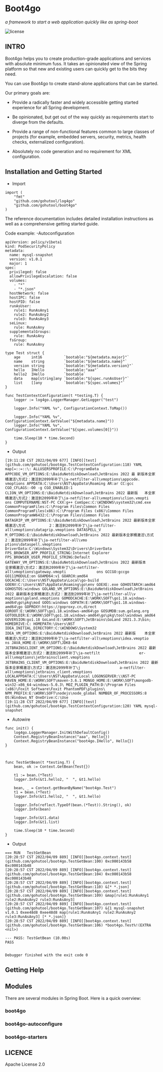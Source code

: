 # Boot4go

*a framework to start a web application quickly like as spring-boot*

![license](https://img.shields.io/badge/license-Apache--2.0-green.svg)

## INTRO

Boot4go helps you to create production-grade applications and services with absolute minimum fuss. It takes an opinionated view of the Spring platform so that new and existing users can quickly get to the bits they need.

You can use Boot4go to create stand-alone applications that can be started.

Our primary goals are:

- Provide a radically faster and widely accessible getting started experience for all Spring development.

- Be opinionated, but get out of the way quickly as requirements start to diverge from the defaults.

- Provide a range of non-functional features common to large classes of projects (for example, embedded servers, security, metrics, health checks, externalized configuration).

- Absolutely no code generation and no requirement for XML configuration.

## Installation and Getting Started

- Import
```
import (
	"fmt"
	"github.com/gohutool/log4go"
	"github.com/gohutool/boot4go"
)
```

The reference documentation includes detailed installation instructions as well as a comprehensive getting started guide.

Code example:
-Autoconfiguration

```
apiVersion: policy/v1beta1
kind: PodSecurityPolicy
metadata:
  name: mysql-snapshot
  version: v1.0.1
  major: 1
spec:
  privileged: false
  allowPrivilegeEscalation: false
  volumes:
    - "*"
    - "*.json"
  hostNetwork: false
  hostIPC: false
  hostPID: false
  runAsUser:
    rule1: RunAsAny1
    rule2: RunAsAny2
    rule3: RunAsAny3
  seLinux:
    rule: RunAsAny
  supplementalGroups:
    rule: RunAsAny
  fsGroup:
    rule: RunAsAny
```

```
type Test struct {
	age     int16          `bootable:"${metadata.major}"`
	name    string         `bootable:"${metadata.name}"`
	version string         `bootable:"${metadata.version}"`
	hello   IHello         `bootable:"aaa"`
	hello2  IHello         `bootable`
	data    map[string]any `bootable:"${spec.runAsUser}"`
	list    []any          `bootable:"${spec.volumes}"`
}
```

```
func TestContextConfiguration(t *testing.T) {
	logger := log4go.LoggerManager.GetLogger("test")
	
	logger.Info("YAML %v", ConfigurationContext.ToMap())

	logger.Info("YAML %v", ConfigurationContext.GetValue("${metadata.name}"))
	logger.Info("YAML %v", ConfigurationContext.GetValue("${spec.volumes[0]}"))

	time.Sleep(10 * time.Second)
}
```

- Output
```
[19:11:28 CST 2022/04/09 677] [INFO][test] (github.com/gohutool/boot4go.TestContextConfiguration:118) YAML map[=::=::\: ALLUSERSPROFILE:C:\ProgramData APPCODE_VM_OPTIONS:E:\BaiduNetdiskDownload\JetBrains 2022 最 新版本全家桶激活\方式2：激活到2099年补丁\ja-netfilter-all\vmoptions\appcode.                 vmoptions APPDATA:C:\Users\NST\AppData\Roaming AR:ar CC:gcc CGO_CFLAGS:-O0 -g CGO_ENABLED:1 CLION_VM_OPTIONS:E:\BaiduNetdiskDownload\JetBrains 2022 最新版   本全家桶激活\方式2：激活到2099年补丁\ja-netfilter-all\vmoptions\clion.vmopti               ons COMPUTERNAME:NST-PC CXX:g++ ComSpec:C:\WINDOWS\system32\cmd.exe CommonProgramFiles:C:\Program Files\Common Files CommonProgramFiles(x86):C:\Program Files (x86)\Common Files CommonProgramW6432:C:\Program Files\Common Files DATAGRIP_VM_OPTIONS:E:\BaiduNetdiskDownload\JetBrains 2022 最新版本全家桶激活\方式           2：激活到2099年补丁\ja-netfilter-all\vmoptions\datagrip.vmoptions DATASPELL_V       M_OPTIONS:E:\BaiduNetdiskDownload\JetBrains 2022 最新版本全家桶激活\方式2：激活到2099年补丁\ja-netfilter-all\vmo            ptions\dataspell.vmoptions DriverData:C:\Windows\System32\Drivers\DriverData FPS_BROWSER_APP_PROFILE_STRING:Internet Explorer FPS_BROWSER_USER_PROFILE_STRING:Default GATEWAY_VM_OPTIONS:E:\BaiduNetdiskDownload\JetBrains 2022 最新版本     全家桶激活\方式2：激活到2099年补丁\ja-netfilter-all\vmoptions\gateway.vmopti              ons GCCGO:gccgo GO111MODULE:on GOAMD64:v1 GOARCH:amd64 GOCACHE:C:\Users\NST\AppData\Local\go-build GOENV:C:\Users\NST\AppData\Roaming\go\env GOEXE:.exe GOHOSTARCH:amd64 GOHOSTOS:windows GOLAND_VM_OPTIONS:E:\BaiduNetdiskDownload\JetBrains 2022 最新版本全家桶激活\方式2：激活到2099年补丁\ja-netfilter-all\v                  moptions\goland.vmoptions GOMODCACHE:E:\WORK\SOFT\go1.18.windows-amd64\go\pkg\mod GOOS:windows GOPATH:E:\WORK\SOFT\go1.18.windows-amd64\go GOPROXY:https://goproxy.cn,direct GOROOT:E:\WORK\SOFT\go1.18.windows-amd64\go GOSUMDB:sum.golang.org GOTOOLDIR:E:\WORK\SOFT\go1.18.windows-amd64\go\pkg\tool\windows_amd64 GOVERSION:go1.18 GoLand:E:\WORK\SOFT\JetBrains\GoLand 2021.3.3\bin; HOMEDRIVE:C: HOMEPATH:\Users\NST IDEA_INITIAL_DIRECTORY:C:\WINDOWS\System32 IDEA_VM_OPTIONS:E:\BaiduNetdiskDownload\JetBrains 2022 最新版    本全家桶激活\方式2：激活到2099年补丁\ja-netfilter-all\vmoptions\idea.vmoptio               ns JAVA_HOME:E:\WORK\SOFT\JDK8-64 JETBRAINSCLIENT_VM_OPTIONS:E:\BaiduNetdiskDownload\JetBrains 2022 最新版本全家桶激活\方式2：激活到2099年补丁\ja-netfilt                  er-all\vmoptions\jetbrainsclient.vmoptions JETBRAINS_CLIENT_VM_OPTIONS:E:\BaiduNetdiskDownload\JetBrains 2022 最新版本全家桶激活\方式2：激活到2099年补丁\j                  a-netfilter-all\vmoptions\jetbrains_client.vmoptions LOCALAPPDATA:C:\Users\NST\AppData\Local LOGONSERVER:\\NST-PC MAVEN_HOME:E:\WORK\SOFT\maven-3.6.1 MONGO_HOME:E:\WORK\SOFT\mongodb-win32-x86_64-windows-5.0.3\ MOZ_PLUGIN_PATH:D:\Program Files (x86)\Foxit Software\Foxit PhantomPDF\plugins\ NPM_PREFIX:E:\WORK\SOFT\nodejs\node_global NUMBER_OF_PROCESSORS:8 OS:Windows_NT OneDrive:C:\Use
[19:11:28 CST 2022/04/09 677] [INFO][test] (github.com/gohutool/boot4go.TestContextConfiguration:120) YAML mysql-snapshot

```

- Autowire
```
func init() {
	log4go.LoggerManager.InitWithDefaultConfig()
	Context.RegistryBeanInstance("aaa", Hello{})
	Context.RegistryBeanInstance("boot4go.IHello", Hello{})
}



func TestGetBean(t *testing.T) {
	bean, ok := Context.GetBean(Test{})

	t1 := bean.(*Test)
	logger.Info(&t1.hello2, "  ", &t1.hello)

	bean, _ = Context.getBeanByName("boot4go.Test")
	t1 = bean.(*Test)
	logger.Info(&t1.hello2, "  ", &t1.hello)

	logger.Info(reflect.TypeOf(bean.(*Test)).String(), ok)
	logger.Info(bean)

	logger.Info(&t1.data)
	logger.Info(&t1.list)

	time.Sleep(10 * time.Second)
}
```

- Output
```
=== RUN   TestGetBean
[20:28:57 CST 2022/04/09 889] [INFO][boot4go.context.test] (github.com/gohutool/boot4go.TestGetBean:100) 0xc000143b58    0xc000143b48
[20:28:57 CST 2022/04/09 889] [INFO][boot4go.context.test] (github.com/gohutool/boot4go.TestGetBean:104) 0xc000143b58    0xc000143b48
[20:28:57 CST 2022/04/09 889] [INFO][boot4go.context.test] (github.com/gohutool/boot4go.TestGetBean:110) &[* *.json]
[20:28:57 CST 2022/04/09 889] [INFO][boot4go.context.test] (github.com/gohutool/boot4go.TestGetBean:109) &map[rule1:RunAsAny1 rule2:RunAsAny2 rule3:RunAsAny3]
[20:28:57 CST 2022/04/09 889] [INFO][boot4go.context.test] (github.com/gohutool/boot4go.TestGetBean:107) &{1 mysql-snapshot v1.0.1 0xee48d8 0xee48d8 map[rule1:RunAsAny1 rule2:RunAsAny2 rule3:RunAsAny3] [* *.json]}
[20:28:57 CST 2022/04/09 889] [INFO][boot4go.context.test] (github.com/gohutool/boot4go.TestGetBean:106) *boot4go.Test%!(EXTRA <nil>)

--- PASS: TestGetBean (10.00s)
PASS


Debugger finished with the exit code 0
```


## Getting Help


## Modules


There are several modules in Spring Boot. Here is a quick overview:

### boot4go

### boot4go-autoconfigure

### boot4go-starters


## LICENCE

Apache License 2.0

